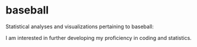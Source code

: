 # baseball
Statistical analyses and visualizations pertaining to baseball:

I am interested in further developing my proficiency in coding and statistics. 
